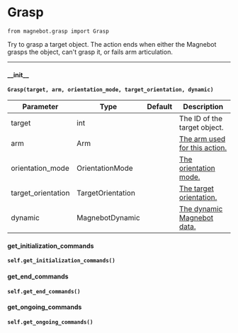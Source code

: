 # Grasp

`from magnebot.grasp import Grasp`

Try to grasp a target object.
The action ends when either the Magnebot grasps the object, can't grasp it, or fails arm articulation.

***

#### \_\_init\_\_

**`Grasp(target, arm, orientation_mode, target_orientation, dynamic)`**

| Parameter | Type | Default | Description |
| --- | --- | --- | --- |
| target |  int |  | The ID of the target object. |
| arm |  Arm |  | [The arm used for this action.](../arm.md) |
| orientation_mode |  OrientationMode |  | [The orientation mode.](../../arm_articulation.md) |
| target_orientation |  TargetOrientation |  | [The target orientation.](../../arm_articulation.md) |
| dynamic |  MagnebotDynamic |  | [The dynamic Magnebot data.](../magnebot_dynamic.md) |

#### get_initialization_commands

**`self.get_initialization_commands()`**

#### get_end_commands

**`self.get_end_commands()`**

#### get_ongoing_commands

**`self.get_ongoing_commands()`**


